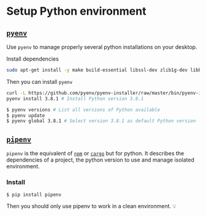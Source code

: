 # Setup Python environment


## [`pyenv`](https://github.com/pyenv/pyenv) ##

Use `pyenv` to manage properly several python installations on your desktop.


Install dependencies

```sh
sudo apt-get install -y make build-essential libssl-dev zlib1g-dev libbz2-dev libreadline-dev libsqlite3-dev wget curl llvm libncurses5-dev libncursesw5-dev xz-utils tk-dev libffi-dev
```

Then you can install `pyenv`

```sh
curl -L https://github.com/pyenv/pyenv-installer/raw/master/bin/pyenv-installer | bash
pyenv install 3.8.1 # Install Python version 3.8.1
```

```sh
$ pyenv versions # List all versions of Python available
$ pyenv update
$ pyenv global 3.8.1 # Select version 3.8.1 as default Python version
```


## [`pipenv`](https://github.com/pypa/pipenv) ##

`pipenv` is the equivalent of [`npm`](https://www.npmjs.com) or [`cargo`](https://github.com/rust-lang/cargo) but for python. It describes the dependencies of a project, the python version to use and manage isolated environment.

### Install ###

```console
$ pip install pipenv
```

Then you should only use pipenv to work in a clean environment. :bulb: 